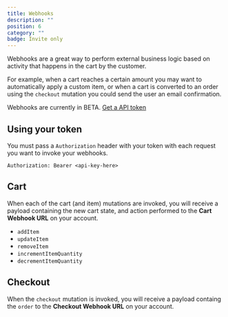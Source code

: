 ```yaml
---
title: Webhooks
description: ""
position: 6
category: ""
badge: Invite only
---
```


Webhooks are a great way to perform external business logic based on activity that happens in the cart by the customer.

For example, when a cart reaches a certain amount you may want to automatically apply a custom item, or when a cart is converted to an order using the `checkout` mutation you could send the user an email confirmation.

<alert type="info">

Webhooks are currently in BETA. [Get a API token](https://cartql.com/register)

</alert>

## Using your token

You must pass a `Authorization` header with your token with each request you want to invoke your webhooks.

```
Authorization: Bearer <api-key-here>
```

## Cart

When each of the cart (and item) mutations are invoked, you will receive a payload containing the new cart state, and action performed to the **Cart Webhook URL** on your account.

- `addItem`
- `updateItem`
- `removeItem`
- `incrementItemQuantity`
- `decrementItemQuantity`

## Checkout

When the `checkout` mutation is invoked, you will receive a payload containg the `order` to the **Checkout Webhook URL** on your account.
